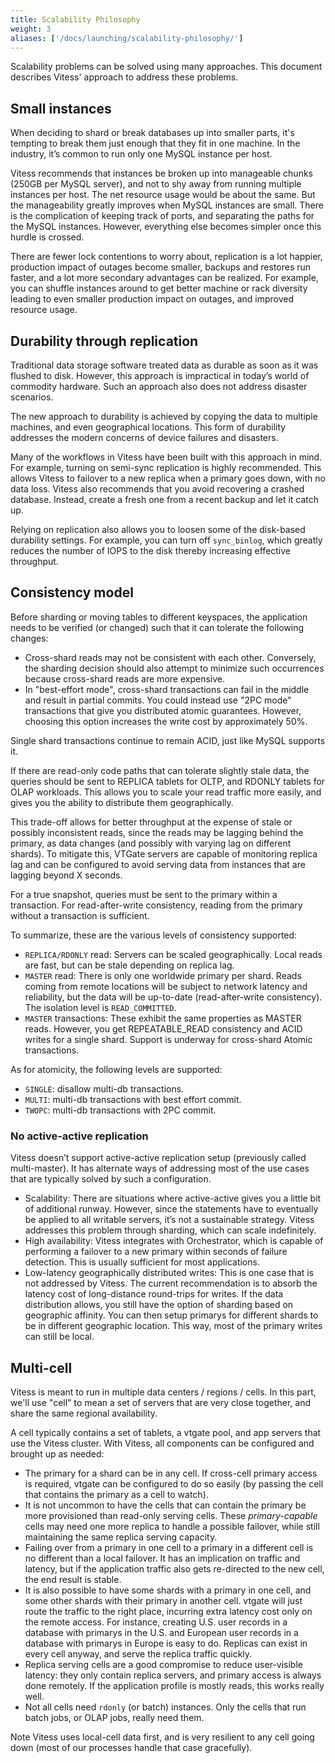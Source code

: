 ```yaml
---
title: Scalability Philosophy
weight: 3 
aliases: ['/docs/launching/scalability-philosophy/']
---
```


Scalability problems can be solved using many approaches. This document describes Vitess' approach to address these problems.

## Small instances

When deciding to shard or break databases up into smaller parts, it's tempting to break them just enough that they fit in one machine. In the industry, it’s common to run only one MySQL instance per host.

Vitess recommends that instances be broken up into manageable chunks (250GB per MySQL server), and not to shy away from running multiple instances per host. The net resource usage would be about the same. But the manageability greatly improves when MySQL instances are small. There is the complication of keeping track of ports, and separating the paths for the MySQL instances. However, everything else becomes simpler once this hurdle is crossed.

There are fewer lock contentions to worry about, replication is a lot happier, production impact of outages become smaller, backups and restores run faster, and a lot more secondary advantages can be realized. For example, you can shuffle instances around to get better machine or rack diversity leading to even smaller production impact on outages, and improved resource usage.

## Durability through replication

Traditional data storage software treated data as durable as soon as it was flushed to disk. However, this approach is impractical in today’s world of commodity hardware. Such an approach also does not address disaster scenarios.

The new approach to durability is achieved by copying the data to multiple machines, and even geographical locations. This form of durability addresses the modern concerns of device failures and disasters.

Many of the workflows in Vitess have been built with this approach in mind. For example, turning on semi-sync replication is highly recommended. This allows Vitess to failover to a new replica when a primary goes down, with no data loss. Vitess also recommends that you avoid recovering a crashed database. Instead, create a fresh one from a recent backup and let it catch up.

Relying on replication also allows you to loosen some of the disk-based durability settings. For example, you can turn off `sync_binlog`, which greatly reduces the number of IOPS to the disk thereby increasing effective throughput.

## Consistency model

Before sharding or moving tables to different keyspaces, the application needs to be verified (or changed) such that it can tolerate the following changes:

* Cross-shard reads may not be consistent with each other. Conversely, the sharding decision should also attempt to minimize such occurrences because cross-shard reads are more expensive.
* In "best-effort mode", cross-shard transactions can fail in the middle and result in partial commits. You could instead use "2PC mode" transactions that give you distributed atomic guarantees. However, choosing this option increases the write cost by approximately 50%.

Single shard transactions continue to remain ACID, just like MySQL supports it.

If there are read-only code paths that can tolerate slightly stale data, the queries should be sent to REPLICA tablets for OLTP, and RDONLY tablets for OLAP workloads. This allows you to scale your read traffic more easily, and gives you the ability to distribute them geographically.

This trade-off allows for better throughput at the expense of stale or possibly inconsistent reads, since the reads may be lagging behind the primary, as data changes (and possibly with varying lag on different shards). To mitigate this, VTGate servers are capable of monitoring replica lag and can be configured to avoid serving data from instances that are lagging beyond X seconds.

For a true snapshot, queries must be sent to the primary within a transaction. For read-after-write consistency, reading from the primary without a transaction is sufficient.

To summarize, these are the various levels of consistency supported:

* `REPLICA/RDONLY` read: Servers can be scaled geographically. Local reads are fast, but can be stale depending on replica lag.
* `MASTER` read: There is only one worldwide primary per shard. Reads coming from remote locations will be subject to network latency and reliability, but the data will be up-to-date (read-after-write consistency). The isolation level is `READ_COMMITTED`.
* `MASTER` transactions: These exhibit the same properties as MASTER reads. However, you get REPEATABLE_READ consistency and ACID writes for a single shard. Support is underway for cross-shard Atomic transactions.

As for atomicity, the following levels are supported:

* `SINGLE`: disallow multi-db transactions.
* `MULTI`: multi-db transactions with best effort commit.
* `TWOPC`: multi-db transactions with 2PC commit.

### No active-active replication

Vitess doesn’t support active-active replication setup (previously called multi-master). It has alternate ways of addressing most of the use cases that are typically solved by such a configuration.

* Scalability: There are situations where active-active gives you a little bit of additional runway. However, since the statements have to eventually be applied to all writable servers, it’s not a sustainable strategy. Vitess addresses this problem through sharding, which can scale indefinitely.
* High availability: Vitess integrates with Orchestrator, which is capable of performing a failover to a new primary within seconds of failure detection. This is usually sufficient for most applications.
* Low-latency geographically distributed writes: This is one case that is not addressed by Vitess. The current recommendation is to absorb the latency cost of long-distance round-trips for writes. If the data distribution allows, you still have the option of sharding based on geographic affinity. You can then setup primarys for different shards to be in different geographic location. This way, most of the primary writes can still be local.

## Multi-cell

Vitess is meant to run in multiple data centers / regions / cells. In this part, we'll use "cell" to mean a set of servers that are very close together, and share the same regional availability.

A cell typically contains a set of tablets, a vtgate pool, and app servers that use the Vitess cluster. With Vitess, all components can be configured and brought up as needed:

* The primary for a shard can be in any cell. If cross-cell primary access is required, vtgate can be configured to do so easily (by passing the cell that contains the primary as a cell to watch).
* It is not uncommon to have the cells that can contain the primary be more provisioned than read-only serving cells. These *primary-capable* cells may need one more replica to handle a possible failover, while still maintaining the same replica serving capacity.
* Failing over from a primary in one cell to a primary in a different cell is no different than a local failover. It has an implication on traffic and latency, but if the application traffic also gets re-directed to the new cell, the end result is stable.
* It is also possible to have some shards with a primary in one cell, and some other shards with their primary in another cell. vtgate will just route the traffic to the right place, incurring extra latency cost only on the remote access. For instance, creating U.S. user records in a database with primarys in the U.S. and European user records in a database with primarys in Europe is easy to do. Replicas can exist in every cell anyway, and serve the replica traffic quickly.
* Replica serving cells are a good compromise to reduce user-visible latency: they only contain replica servers, and primary access is always done remotely. If the application profile is mostly reads, this works really well.
* Not all cells need `rdonly` (or batch) instances. Only the cells that run batch jobs, or OLAP jobs, really need them.

Note Vitess uses local-cell data first, and is very resilient to any cell going down (most of our processes handle that case gracefully).

